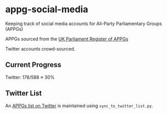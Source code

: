 # appg-social-media

Keeping track of social media accounts for All-Party Parliamentary Groups (APPGs)

APPGs sourced from the [UK Parliament Register of APPGs](https://www.parliament.uk/mps-lords-and-offices/standards-and-financial-interests/parliamentary-commissioner-for-standards/registers-of-interests/register-of-all-party-party-parliamentary-groups/)

Twitter accounts crowd-sourced.

## Current Progress

Twitter: 178/588 ≈ 30%

## Twitter List

An [APPGs list on Twitter](https://twitter.com/i/lists/1307681477178650627) is maintained using `sync_to_twitter_list.py`.
